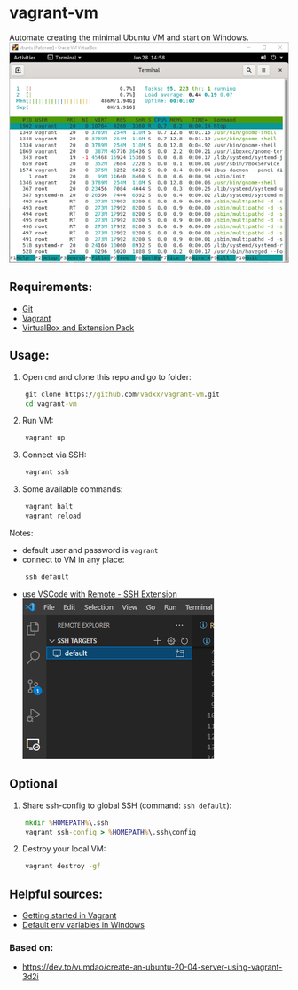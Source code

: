# vagrant-vm
Automate creating the minimal Ubuntu VM and start on Windows.  
![HTOP](./htop.png)


## Requirements:
* [Git](https://git-scm.com/download/win)
* [Vagrant](https://www.vagrantup.com/downloads)
* [VirtualBox and Extension Pack](https://www.virtualbox.org/wiki/Downloads)

## Usage:
1. Open `cmd` and clone this repo and go to folder:
```cmd
    git clone https://github.com/vadxx/vagrant-vm.git
    cd vagrant-vm
```
2. Run VM:
```cmd
    vagrant up
```
3. Connect via SSH:
```cmd
    vagrant ssh
```

3. Some available commands:
```cmd
    vagrant halt
    vagrant reload
```

Notes: 
* default user and password is `vagrant`
* connect to VM in any place:
```cmd
    ssh default
```
* use VSCode with [Remote - SSH Extension](https://marketplace.visualstudio.com/items?itemName=ms-vscode-remote.remote-ssh)   
![](vscode-remote.png)

## Optional
1. Share ssh-config to global SSH (command: `ssh default`):
```cmd
    mkdir %HOMEPATH%\.ssh
    vagrant ssh-config > %HOMEPATH%\.ssh\config
```

2. Destroy your local VM:
```cmd
    vagrant destroy -gf
```

## Helpful sources:
* [Getting started in Vagrant](https://learn.hashicorp.com/collections/vagrant/getting-started)
* [Default env variables in Windows](https://www.computerhope.com/issues/ch000088.htm)


### Based on:
* https://dev.to/vumdao/create-an-ubuntu-20-04-server-using-vagrant-3d2i
